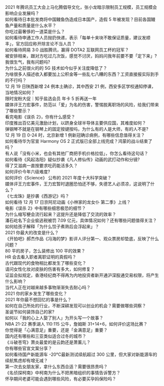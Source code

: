2021 年腾讯员工大会上马化腾倡导文化，张小龙暗示限制员工规模，员工规模会影响企业发展吗？  
如何看待日本批发商将中国鳗鱼伪造成日本国产，造假 5 年被发现？目前各国鳗鱼产量和质量是什么水平？  
你吃过最奢侈的一道菜是什么？  
如何看待申通工作人员抛扔快递，表示「每单十来块不敢保证质量，建议发顺丰」，官方回应称开除言论不当人员？  
如何看待网易 3:0 战胜腾讯，赢得 DOTA2 互联网员工杯的冠军？  
被安排相亲，跟对方吃过几次饭，感觉不讨厌，妈妈问我年前要不要「定下来」? 我很生气，我有问题吗?  
为什么之前很火的的 5G 技术如今似乎关注度降低了？  
为啥很多人描述收入都要加上公积金等一些乱七八糟的东西？工资直接报实际到手的不行吗？  
12 月 19 日陕西新增 24 例本土确诊，其中西安 21 例，西安多区学校通知停课，当地情况如何？  
限时宠粉大促｜知乎盐选会员 年卡 5 折再送一年  
媒体评王力宏事件，防范以「爱」为名的伤害，警惕脱离职场的风险，给我们带来了哪些警示？  
看完电影《误杀 2》，你有什么感受？  
印度推出百亿美元激励计划，以跻身全球半导体主要供应国，其难度如何？  
弹钢琴不就是在钢琴上的固定按键按吗，为什么有的人是大师，有的人不是?  
12 月 19 日 0-24 时，北京新增 1 例新冠确诊病例，有哪些信息值得关注？  
如何看待华为官宣 Harmony OS 2 正式版已全部上线完成？鸿蒙的战斗结束了吗？  
有人说「没有小米，也会有其他厂商把手机价格拉低」，你怎么看待这句话？  
如何看待《风起洛阳》疑似抄袭《凡人修仙传》动画的武打动作和分镜?  
得了艾滋病一直按要求吃药能活多久？  
如何评价今年六级难度?  
如何评价《Science》 公布的 2021 年度十大科学突破？  
媒体评王力宏事件，王力宏暂时退圈恐怕还不够，失德艺人必须凉，这说明了什么？  
《七龙珠》是抄袭《西游记》吗？  
如何看待 12 月 17 日京阿尼动画《小林家的龙女仆 第二季》上线？  
电影《误杀 2》中有哪些细思极恐的细节？  
为什么缩写梗会流行起来？这提升还是降低了交流的效率？  
潘石屹名下企业偷逃税被罚 7.09 亿元，具体情况如何？还有哪些问题值得关注？  
如何给孩子解释「为什么饺子煮熟后会浮起来」？  
2021 你最大的改变是什么？  
《开拍吧》郝杰作品《冯海的梦》影评人评分第一、观众票房却垫底，反映了什么问题？  
80 平的房子，怎么装修出 100 平的效果？  
HR 会去看入职者离职证明的真假吗？  
古代跟现代的食物相比都发生了哪些变化？  
请问女性化妆对皮肤的伤害有多大，如何修复？  
证监会拟规定，香港经纪商不得再为内地投资者新开通沪深股通交易权限，将产生什么影响？  
当代人正在对越来越多事物渐渐失去耐心吗？  
2021 你的家乡发生了哪些变化？  
2021 年你最不想回忆的事是什么？  
如何在自己所处的行业，不断深耕发现可以创业的机会？需要做哪些洞察？  
圣诞节如何装饰自己的家?  
如何以「我的心上人娶了别人」为开头写一个故事？  
NBA 21-22 赛季湖人 110:115 公牛，詹姆斯 31+14+6，如何评价这场比赛？  
你觉得是「心满意足」重要，还是「金满意足」重要？  
国内还有哪些和三亚类似适合过冬的城市？  
《斗破苍穹》萧炎最爱的是云韵还是萧薰儿？  
你有哪些官宣文案分享？  
如何看待国产新能源车 -20℃最新测试续航超过 300 公里，但大家对新能源车的续航焦虑却有增无减？  
第一次去女朋友家，拿什么东西合适？需要很昂贵吗？  
《名侦探柯南》中柯南为什么不把黑暗组织的事情告诉警方？  
怀孕期间老婆可能会遇到哪些风险，有必要买孕妈保险吗？  
